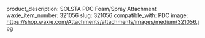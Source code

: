 product_description: SOLSTA PDC Foam/Spray Attachment
waxie_item_number: 321056
slug: 321056
compatible_with: PDC
image: https://shop.waxie.com/Attachments/attachments/images/medium/321056.jpg
